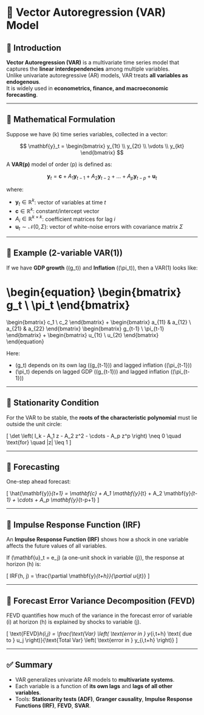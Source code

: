 # 📘 Vector Autoregression (VAR) Model

## 🔹 Introduction
**Vector Autoregression (VAR)** is a multivariate time series model that captures the **linear interdependencies** among multiple variables.  
Unlike univariate autoregressive (AR) models, VAR treats **all variables as endogenous**.  
It is widely used in **econometrics, finance, and macroeconomic forecasting**.

---

## 🔹 Mathematical Formulation

Suppose we have \(k\) time series variables, collected in a vector:

$$
\mathbf{y}_t =
\begin{bmatrix}
y_{1t} \\
y_{2t} \\
\vdots \\
y_{kt}
\end{bmatrix}
$$

A **VAR(p)** model of order \(p\) is defined as:

$$
\mathbf{y}_t = \mathbf{c} + A_1 \mathbf{y}_{t-1} + A_2 \mathbf{y}_{t-2} + \dots + A_p \mathbf{y}_{t-p} + \mathbf{u}_t
$$

where:
- $\mathbf{y}_t \in \mathbb{R}^k$: vector of variables at time $t$  
- $\mathbf{c} \in \mathbb{R}^k$: constant/intercept vector  
- $A_i \in \mathbb{R}^{k \times k}$: coefficient matrices for lag $i$  
- $\mathbf{u}_t \sim \mathcal{N}(0, \Sigma)$: vector of white-noise errors with covariance matrix $\Sigma$  

---

## 🔹 Example (2-variable VAR(1))

If we have **GDP growth** \((g_t)\) and **Inflation** \((\pi_t)\), then a VAR(1) looks like:

\begin{equation}
\begin{bmatrix}
g_t \\
\pi_t
\end{bmatrix}
=
\begin{bmatrix}
c_1 \\
c_2
\end{bmatrix}
+
\begin{bmatrix}
a_{11} & a_{12} \\
a_{21} & a_{22}
\end{bmatrix}
\begin{bmatrix}
g_{t-1} \\
\pi_{t-1}
\end{bmatrix}
+
\begin{bmatrix}
u_{1t} \\
u_{2t}
\end{bmatrix}
\end{equation}

Here:
- \(g_t\) depends on its own lag \((g_{t-1})\) and lagged inflation \((\pi_{t-1})\)  
- \(\pi_t\) depends on lagged GDP \((g_{t-1})\) and lagged inflation \((\pi_{t-1})\)  

---

## 🔹 Stationarity Condition

For the VAR to be stable, the **roots of the characteristic polynomial** must lie outside the unit circle:

\[
\det \left( I_k - A_1 z - A_2 z^2 - \cdots - A_p z^p \right) \neq 0 \quad \text{for} \quad |z| \leq 1
\]

---

## 🔹 Forecasting

One-step ahead forecast:

\[
\hat{\mathbf{y}}_{t+1} = \mathbf{c} + A_1 \mathbf{y}_{t} + A_2 \mathbf{y}_{t-1} + \cdots + A_p \mathbf{y}_{t-p+1}
\]

---

## 🔹 Impulse Response Function (IRF)

An **Impulse Response Function (IRF)** shows how a shock in one variable affects the future values of all variables.

If \(\mathbf{u}_t = e_j\) (a one-unit shock in variable \(j\)), the response at horizon \(h\) is:

\[
IRF(h, j) = \frac{\partial \mathbf{y}_{t+h}}{\partial u_{jt}}
\]

---

## 🔹 Forecast Error Variance Decomposition (FEVD)

FEVD quantifies how much of the variance in the forecast error of variable \(i\) at horizon \(h\) is explained by shocks to variable \(j\).

\[
\text{FEVD}_h(i,j) = \frac{\text{Var} \left( \text{error in } y_{i,t+h} \text{ due to } u_j \right)}{\text{Total Var} \left( \text{error in } y_{i,t+h} \right)}
\]

---

## ✅ Summary

- VAR generalizes univariate AR models to **multivariate systems**.  
- Each variable is a function of **its own lags** and **lags of all other variables**.  
- Tools: **Stationarity tests (ADF)**, **Granger causality**, **Impulse Response Functions (IRF)**, **FEVD**, **SVAR**.  
